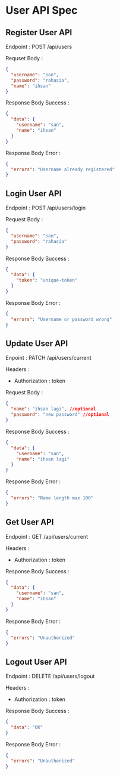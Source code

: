 # User API Spec

## Register User API

Endpoint : POST /api/users

Requset Body :

```json
{
  "username": "san",
  "password": "rahasia",
  "name": "ihsan"
}
```

Response Body Success :

```json
{
  "data": {
    "username": "san",
    "name": "ihsan"
  }
}
```

Response Body Error :

```json
{
  "errors": "Username already registered"
}
```

## Login User API

Endpoint : POST /api/users/login

Request Body :

```json
{
  "username": "san",
  "password": "rahasia"
}
```

Response Body Success :

```json
{
  "data": {
    "token": "unique-token"
  }
}
```

Response Body Error :

```json
{
  "errors": "Username or password wrong"
}
```

## Update User API

Enpoint : PATCH /api/users/current

Headers :

- Authorization : token

Request Body :

```json
{
  "name": "ihsan lagi", //optional
  "password": "new password" //optional
}
```

Response Body Success :

```json
{
  "data": {
    "username": "san",
    "name": "ihsan lagi"
  }
}
```

Response Body Error :

```json
{
  "errors": "Name length max 100"
}
```

## Get User API

Endpoint : GET /api/users/current

Headers :

- Authorization : token

Response Body Success :

```json
{
  "data": {
    "username": "san",
    "name": "ihsan"
  }
}
```

Response Body Error :

```json
{
  "errors": "Unauthorized"
}
```

## Logout User API

Endpoint : DELETE /api/users/logout

Headers :

- Authorization : token

Response Body Success :

```json
{
  "data": "OK"
}
```

Response Body Error :

```json
{
  "errors": "Unauthorized"
}
```
